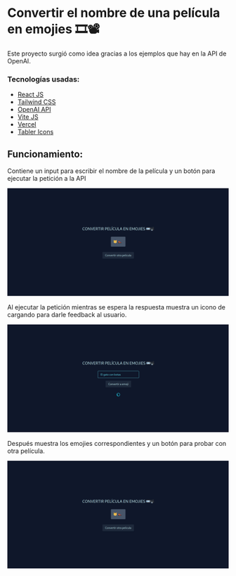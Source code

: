 # Convertir el nombre de una película en emojies 🎞📽

Este proyecto surgió como idea gracias a los ejemplos que hay en la API de OpenAI.

### Tecnologías usadas:
- [React JS](https://reactjs.org) 
- [Tailwind CSS](https://tailwindcss.com)
- [OpenAI API](https://openai.com/api/)
- [Vite JS](https://vitejs.dev)
- [Vercel](https://vercel.com)
- [Tabler Icons](https://tabler-icons.io)


## Funcionamiento:

Contiene un input para escribir el nombre de la película y un botón para ejecutar la petición a la API

![Una imagen de la app que tiene un título, un input ](https://raw.githubusercontent.com/carandev/movie-to-emoji/main/.github/emoji.png)

Al ejecutar la petición mientras se espera la respuesta muestra un icono de cargando para darle feedback al usuario.

![Una imagen de la app que tiene un título, un input, un botón y un icono de cargando](https://raw.githubusercontent.com/carandev/movie-to-emoji/main/.github/loading.png)

Después muestra los emojies correspondientes y un botón para probar con otra película.

![Una imagen de la app que tiene un título, los emojies de la película y un botón](https://raw.githubusercontent.com/carandev/movie-to-emoji/main/.github/emoji.png)
